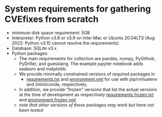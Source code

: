 # System requirements for gathering CVEfixes from scratch

 - minimum disk space requirement: 5GB
 - Interpreter: Python v3.8 or v3.9 on Inter Mac or Ubuntu 20.04LTS
   (Aug 2022: Python v3.10 cannot resolve the requirements)
 - Database: SQLite v3.x 
 - Python packages: 
   - The main requirements for collection are pandas, numpy, PyGithub, PyDriller, 
     and guesslang. The example jupyter notebook adds seaborn and matplotlib.
   - We provide minimally constrained versions of required packages in
     - [requirements.txt](requirements.txt) and [environment.yml](environment.yml) 
     for use with pip/virtualenv and (mini)conda, respectively.
   - In addition, we provide "frozen" versions that list the actual versions 
     at the time of development as respectively
     [requirements.frozen.txt](requirements.frozen.txt) and [environment.frozen.yml](environment.frozen.yml)
   - _note that other versions of these packages may work but have not been tested_
 